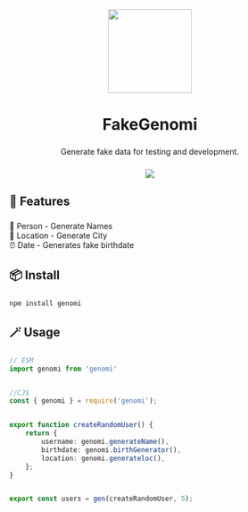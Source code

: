 <div align="center">
  <img height="150" src="https://i.ibb.co/mSRnNY4/pngwing-com.png"  />
</div>

###

<h1 align="center">FakeGenomi</h1>

###

<p align="center">Generate fake data for testing and development.</p>

###

<div align="center">
  <img src="https://visitor-badge.laobi.icu/badge?page_id=LETRYKA.LETRYKA&"  />
</div>

###

<h2 align="left">🎀  Features</h2>

###

<p align="left">🧍 Person - Generate Names<br>📍 Location - Generate City<br>⏰ Date - Generates fake birthdate</p>

###

<h2 align="left">📦 Install</h2>

###

```bash
npm install genomi
```

###

<h2 align="left">🪄 Usage</h2>

###

```ts
// ESM
import genomi from 'genomi'


//CJS
const { genomi } = require('genomi');


export function createRandomUser() {
    return {
        username: genomi.generateName(),
        birthdate: genomi.birthGenerator(),
        location: genomi.generateloc(),
    };
}


export const users = gen(createRandomUser, 5); 
```

###